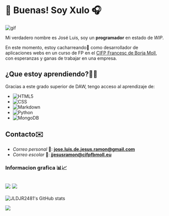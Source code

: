 # 👋 Buenas! Soy Xulo 🎧

![gif](https://i.pinimg.com/originals/e4/26/70/e426702edf874b181aced1e2fa5c6cde.gif)

Mi verdadero nombre es José Luis, soy un **programador** en estado de 
_WIP_.

En este momento, estoy cacharreando🧰 como desarrollador de aplicaciones webs en un curso
de FP en el [CIFP Francesc de Borja Moll](https://www.cifpfbmoll.eu/), con esperanzas y ganas de trabajar
en una empresa.

## ¿Que estoy aprendiendo?🧑‍🎓
Gracias a este grado superior de DAW, tengo acceso al aprendizaje de:

- ![HTML5](https://img.shields.io/badge/HTML5-E34F26?style=for-the-badge&logo=html5&logoColor=white)
- ![CSS](https://img.shields.io/badge/CSS3-1572B6?style=for-the-badge&logo=css3&logoColor=white)
- ![Markdown](https://img.shields.io/badge/Markdown-000000?style=for-the-badge&logo=markdown&logoColor=white)
- ![Python](https://img.shields.io/badge/Python-FFD43B?style=for-the-badge&logo=python&logoColor=blue)
- ![MongoDB](https://img.shields.io/badge/MongoDB-4EA94B?style=for-the-badge&logo=mongodb&logoColor=white)

## Contacto✉️

- _Correo personal_ 🤵: **jose.luis.de.jesus.ramon@gmail.com**
- _Correo escolar_ 💼: **jjesusramon@cifpfbmoll.eu**

### Informacion grafica 📊📈
![](https://gpvc.arturio.dev/JLDJR2481)
![](https://www.codewars.com/users/JLDJR2481/badges/small)
---
![JLDJR2481's GitHub stats](https://github-readme-stats.vercel.app/api?username=JLDJR2481&show_icons=true&theme=radical)

![](https://github-readme-stats.vercel.app/api/top-langs/?username=jldjr2481&show_icons=true&layout=compact)





